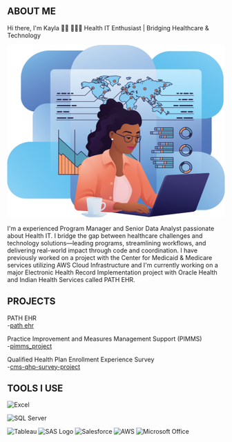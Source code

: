 ## ABOUT ME
Hi there, I'm Kayla 👋🏿 👩🏿‍💻 Health IT Enthusiast | Bridging Healthcare & Technology 
<p align="center">
  <img src="Shutterstock_2603055635-2.png" width="700" height="400"/>
</p>
I'm a experienced Program Manager and Senior Data Analyst passionate about Health IT. I bridge the gap between healthcare challenges and technology solutions—leading programs, streamlining workflows, and delivering real-world impact through code and coordination. I have previously worked on a project with the Center for Medicaid & Medicare services utilizing AWS Cloud Infrastructure and I'm currently working on a major Electronic Health Record Implementation project with Oracle Health and Indian Health Services called PATH EHR.

## PROJECTS
PATH EHR  
  -[path ehr](https://github.com/kreid191814/path-ehr-)

Practice Improvement and Measures Management Support (PIMMS)  
  -[pimms_project](https://github.com/kreid191814/pimms_project)

Qualified Health Plan Enrollment Experience Survey  
  -[cms-qhp-survey-project](https://github.com/kreid191814/cms-qhp-survey-project)

## TOOLS I USE

<img src="https://img.icons8.com/color/48/microsoft-excel-2019--v1.png" alt="Excel" width="40"/> 

![SQL Server](https://img.shields.io/badge/SQL_Server-CC2927?style=for-the-badge&logo=microsoftsqlserver&logoColor=white)  

<img src="https://img.icons8.com/color/48/tableau-software.png" alt="Tableau" width="40"/> 

<img src="https://cdn.jsdelivr.net/gh/devicons/devicon/icons/sas/sas-original.svg" alt="SAS Logo" width="40" height="40"/>

<img src="https://img.icons8.com/ios-filled/50/000000/salesforce.png" alt="Salesforce" width="40"/>

<img src="https://img.icons8.com/color/48/amazon-web-services.png" alt="AWS" width="40"/> 

<img src="https://img.icons8.com/color/48/microsoft-office-2019.png" alt="Microsoft Office" width="40"/>  








<!--





-->
